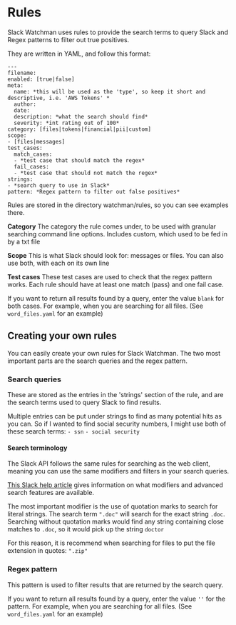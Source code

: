 # Rules
Slack Watchman uses rules to provide the search terms to query Slack and Regex patterns to filter out true positives.

They are written in YAML, and follow this format:
```
---
filename:
enabled: [true|false]
meta:
  name: *this will be used as the 'type', so keep it short and descriptive, i.e. 'AWS Tokens' *
  author:
  date:
  description: *what the search should find*
  severity: *int rating out of 100*
category: [files|tokens|financial|pii|custom]
scope:
- [files|messages]
test_cases:
  match_cases:
  - *test case that should match the regex*
  fail_cases:
  - *test case that should not match the regex*
strings:
- *search query to use in Slack*
pattern: *Regex pattern to filter out false positives*
```

Rules are stored in the directory watchman/rules, so you can see examples there.

**Category**
The category the rule comes under, to be used with granular searching command line options. Includes custom, which used to be fed in by a txt file

**Scope**
This is what Slack should look for: messages or files. You can also use both, with each on its own line

**Test cases**
These test cases are used to check that the regex pattern works. Each rule should have at least one match (pass) and one fail case.

If you want to return all results found by a query, enter the value `blank` for both cases. For example, when you are searching for all files. (See `word_files.yaml` for an example)

## Creating your own rules
You can easily create your own rules for Slack Watchman. The two most important parts are the search queries and the regex pattern.

### Search queries
These are stored as the entries in the 'strings' section of the rule, and are the search terms used to query Slack to find results.

Multiple entries can be put under strings to find as many potential hits as you can. So if I wanted to find social security numbers, I might use both of these search terms:
`- ssn`
`- social security`


#### Search terminology
The Slack API follows the same rules for searching as the web client, meaning you can use the same modifiers and filters in your search queries.

[This Slack help article](https://slack.com/intl/en-gb/help/articles/202528808-Search-in-Slack#desktop-2) gives information on what modifiers and advanced search features are available.

The most important modifier is the use of quotation marks to search for literal strings. The search term `".doc"` will search for the exact string `.doc`. Searching without quotation marks would find any string containing close matches to `.doc`, so it would pick up the string `doctor`

For this reason, it is recommend when searching for files to put the file extension in quotes: `".zip"`

### Regex pattern
This pattern is used to filter results that are returned by the search query.

If you want to return all results found by a query, enter the value `''` for the pattern. For example, when you are searching for all files. (See `word_files.yaml` for an example)
